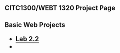 ## CITC1300/WEBT 1320 Project Page

<h2>Basic Web Projects</h>

<ul>
    <li><a href="Lab 2.2/index.html" target="_blank">Lab 2.2</a><li>
</ul>

